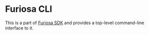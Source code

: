 # Furiosa CLI

This is a part of [Furiosa SDK] and provides a top-level command-line interface
to it.

[Furiosa SDK]: https://pypi.org/project/furiosa-sdk/
